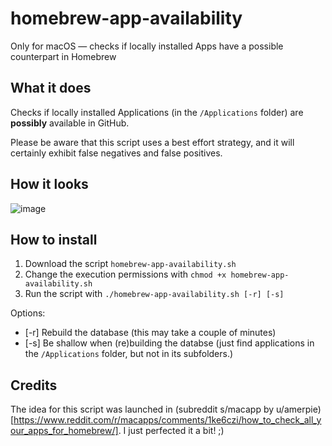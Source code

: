 # homebrew-app-availability
Only for macOS — checks if locally installed Apps have a possible counterpart in Homebrew

## What it does
Checks if locally installed Applications (in the `/Applications` folder) are **possibly** available in GitHub.

Please be aware that this script uses a best effort strategy, and it will certainly exhibit false negatives and false positives.

## How it looks
![image](https://github.com/user-attachments/assets/3afeff83-e7e9-489a-b8f9-0f0e130cd33f)

## How to install

1. Download the script `homebrew-app-availability.sh`
2. Change the execution permissions with `chmod +x homebrew-app-availability.sh`
3. Run the script with `./homebrew-app-availability.sh [-r] [-s]`

Options:
* [-r] Rebuild the database (this may take a couple of minutes)
* [-s] Be shallow when (re)building the databse (just find applications in the `/Applications` folder, but not in its subfolders.)

## Credits
The idea for this script was launched in (subreddit s/macapp by u/amerpie)[https://www.reddit.com/r/macapps/comments/1ke6czi/how_to_check_all_your_apps_for_homebrew/].  I just perfected it a bit!  ;)
